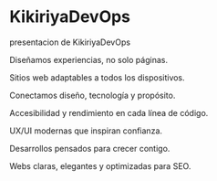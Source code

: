 # KikiriyaDevOps
presentacion de KikiriyaDevOps


Diseñamos experiencias, no solo páginas.

Sitios web adaptables a todos los dispositivos.

Conectamos diseño, tecnología y propósito.

Accesibilidad y rendimiento en cada línea de código.

UX/UI modernas que inspiran confianza.

Desarrollos pensados para crecer contigo.

Webs claras, elegantes y optimizadas para SEO.

